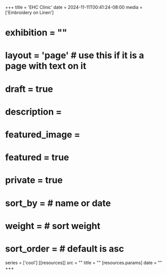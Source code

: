 +++
title = 'EHC Clinic'
date = 2024-11-11T00:41:24-08:00
media = ['Embroidery on Linen']
# exhibition = ""
# layout = 'page' # use this if it is a page with text on it
# draft = true
# description = 
# featured_image = 
# featured = true
# private = true
# sort_by = # name or date
# weight = # sort weight
# sort_order = # default is asc
series = ['cool']
[[resources]]
  src = ""
  title = ""
  [resources.params]
  date = ""
+++
